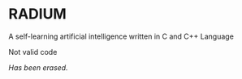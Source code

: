 # RADIUM



A self-learning artificial intelligence written in C and C++ Language

Not valid code

*Has been erased.*
